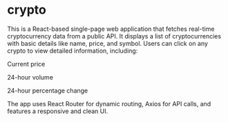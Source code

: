 # crypto
This is a React-based single-page web application that fetches real-time cryptocurrency data from a public API. It displays a list of cryptocurrencies with basic details like name, price, and symbol. Users can click on any crypto to view detailed information, including:

Current price

24-hour volume

24-hour percentage change

The app uses React Router for dynamic routing, Axios for API calls, and features a responsive and clean UI.
